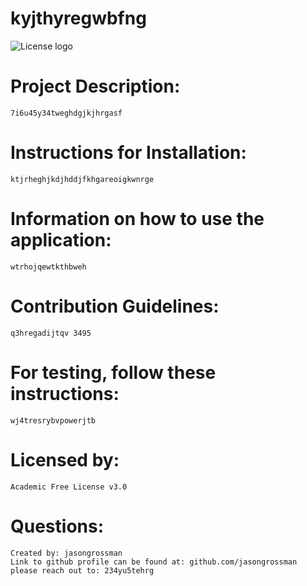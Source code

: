 # kyjthyregwbfng  
  ![License logo]()
  # Project Description:  
    7i6u45y34tweghdgjkjhrgasf
  # Instructions for Installation:  
    ktjrheghjkdjhddjfkhgareoigkwnrge
  # Information on how to use the application:  
    wtrhojqewtkthbweh
  # Contribution Guidelines:  
    q3hregadijtqv 3495
  # For testing, follow these instructions:  
    wj4tresrybvpowerjtb
  # Licensed by:  
    Academic Free License v3.0
  # Questions:  
    Created by: jasongrossman  
    Link to github profile can be found at: github.com/jasongrossman  
    please reach out to: 234yu5tehrg
